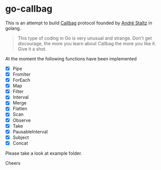 # go-callbag

This is an attempt to build [Callbag](https://github.com/callbag/callbag) protocol founded by [André Staltz](https://github.com/staltz) in golang.

> This type of coding in Go is very unusual and strange. Don't get discourage, the more you learn about Callbag the more you like it. Give it a shot.

At the moment the following functions have been implemented

- [x] Pipe
- [x] FromIter
- [x] ForEach
- [x] Map
- [x] Filter
- [x] Interval
- [x] Merge
- [x] Flatten
- [x] Scan
- [x] Observe
- [x] Take
- [x] PausableInterval
- [x] Subject
- [x] Concat

Please take a look at example folder.

Cheers
